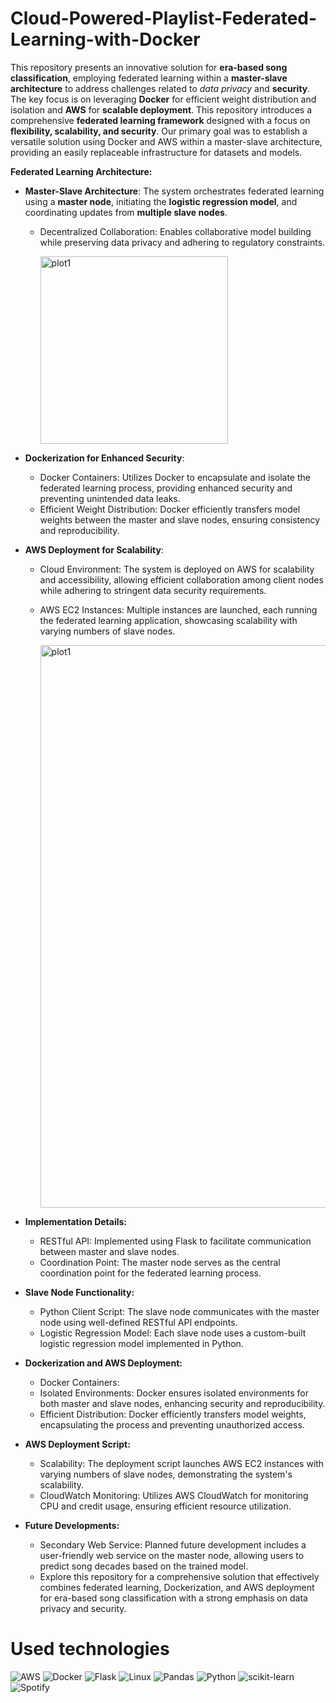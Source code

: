 # Cloud-Powered-Playlist-Federated-Learning-with-Docker

This repository presents an innovative solution for **era-based song classification**, employing federated learning within a **master-slave architecture** to address challenges related to *data privacy* and **security**. The key focus is on leveraging **Docker** for efficient weight distribution and isolation and **AWS** for **scalable deployment**.
This repository introduces a comprehensive **federated learning framework** designed with a focus on **flexibility, scalability, and security**. Our primary goal was to establish a versatile solution using Docker and AWS within a master-slave architecture, providing an easily replaceable infrastructure for datasets and models.

**Federated Learning Architecture:**

- **Master-Slave Architecture**: The system orchestrates federated learning using a **master node**, initiating the **logistic regression model**, and coordinating updates from **multiple slave nodes**.
  - Decentralized Collaboration: Enables collaborative model building while preserving data privacy and adhering to regulatory constraints.

    <img width="300" alt="plot1" src="https://user-images.githubusercontent.com/113529675/282260910-1b33bf11-20b4-47c9-a899-1d89d856d3dd.jpeg">

- **Dockerization for Enhanced Security**:
  - Docker Containers: Utilizes Docker to encapsulate and isolate the federated learning process, providing enhanced security and preventing unintended data leaks.
  - Efficient Weight Distribution: Docker efficiently transfers model weights between the master and slave nodes, ensuring consistency and reproducibility.
    
- **AWS Deployment for Scalability**:
  - Cloud Environment: The system is deployed on AWS for scalability and accessibility, allowing efficient collaboration among client nodes while adhering to stringent data security requirements.
  - AWS EC2 Instances: Multiple instances are launched, each running the federated learning application, showcasing scalability with varying numbers of slave nodes.

    <img width="900" alt="plot1" src="https://user-images.githubusercontent.com/113529675/282261076-82cfc045-12bf-427c-8c78-5b94c47b5212.png">

- **Implementation Details:**
  - RESTful API: Implemented using Flask to facilitate communication between master and slave nodes.
  - Coordination Point: The master node serves as the central coordination point for the federated learning process.

- **Slave Node Functionality:**
  - Python Client Script: The slave node communicates with the master node using well-defined RESTful API endpoints.
  - Logistic Regression Model: Each slave node uses a custom-built logistic regression model implemented in Python.

- **Dockerization and AWS Deployment:**
  - Docker Containers:
  - Isolated Environments: Docker ensures isolated environments for both master and slave nodes, enhancing security and reproducibility.
  - Efficient Distribution: Docker efficiently transfers model weights, encapsulating the process and preventing unauthorized access.

- **AWS Deployment Script:**
  - Scalability: The deployment script launches AWS EC2 instances with varying numbers of slave nodes, demonstrating the system's scalability.
  - CloudWatch Monitoring: Utilizes AWS CloudWatch for monitoring CPU and credit usage, ensuring efficient resource utilization.

- **Future Developments:**
  - Secondary Web Service: Planned future development includes a user-friendly web service on the master node, allowing users to predict song decades based on the trained model.
  - Explore this repository for a comprehensive solution that effectively combines federated learning, Dockerization, and AWS deployment for era-based song classification with a strong emphasis on data privacy and security.

# Used technologies

![AWS](https://img.shields.io/badge/AWS-%23FF9900.svg?style=for-the-badge&logo=amazon-aws&logoColor=white)
![Docker](https://img.shields.io/badge/docker-%230db7ed.svg?style=for-the-badge&logo=docker&logoColor=white)
![Flask](https://img.shields.io/badge/flask-%23000.svg?style=for-the-badge&logo=flask&logoColor=white)
![Linux](https://img.shields.io/badge/Linux-FCC624?style=for-the-badge&logo=linux&logoColor=black)
![Pandas](https://img.shields.io/badge/pandas-%23150458.svg?style=for-the-badge&logo=pandas&logoColor=white)
![Python](https://img.shields.io/badge/python-3670A0?style=for-the-badge&logo=python&logoColor=ffdd54)
![scikit-learn](https://img.shields.io/badge/scikit--learn-%23F7931E.svg?style=for-the-badge&logo=scikit-learn&logoColor=white)
![Spotify](https://img.shields.io/badge/Spotify-1ED760?style=for-the-badge&logo=spotify&logoColor=white)

